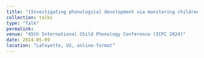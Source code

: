 ```yaml
---
title: "[Investigating phonological development via monitoring children's tongue motion](https://www.researchgate.net/publication/383220284_Investigating_phonological_development_via_monitoring_children's_tongue_motion)"
collection: talks
type: "Talk"
permalink: 
venue: "45th International Child Phonology Conference (ICPC 2024)"
date: 2024-05-09
location: "Lafayette, US, online-format"
---
```

